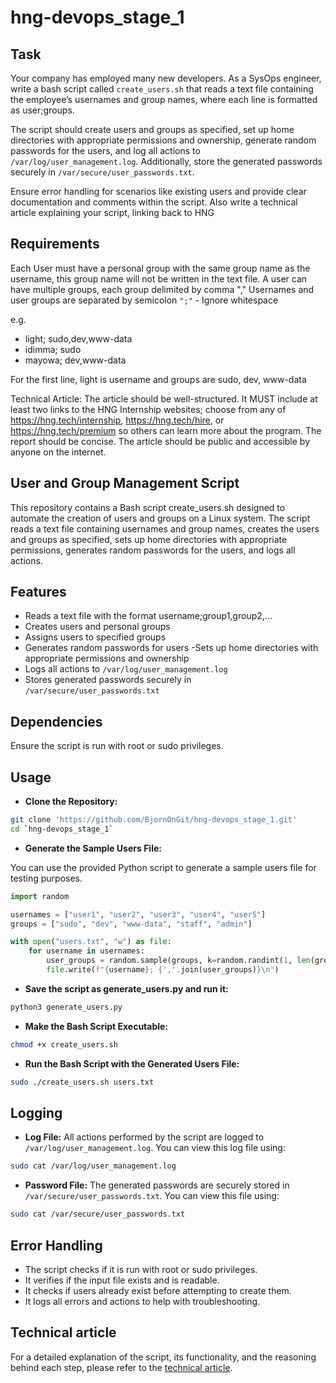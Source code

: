 # hng-devops_stage_1

## Task

Your company has employed many new developers. As a SysOps engineer, write a bash script called `create_users.sh` that reads a text file containing the employee’s usernames and group names, where each line is formatted as user;groups.

The script should create users and groups as specified, set up home directories with appropriate permissions and ownership, generate random passwords for the users, and log all actions to `/var/log/user_management.log`. Additionally, store the generated passwords securely in `/var/secure/user_passwords.txt`.

Ensure error handling for scenarios like existing users and provide clear documentation and comments within the script.
Also write a technical article explaining your script, linking back to HNG

## Requirements

Each User must have a personal group with the same group name as the username, this group name will not be written in the text file.
A user can have multiple groups, each group delimited by comma ","
Usernames and user groups are separated by semicolon `";"` - Ignore whitespace

e.g.

- light; sudo,dev,www-data
- idimma; sudo
- mayowa; dev,www-data

For the first line, light is username and groups are sudo, dev, www-data

Technical Article: The article should be well-structured.
It MUST include at least two links to the HNG Internship websites; choose from any of <https://hng.tech/internship>, <https://hng.tech/hire>, or <https://hng.tech/premium> so others can learn more about the program.
The report should be concise.
The article should be public and accessible by anyone on the internet.

## User and Group Management Script

This repository contains a Bash script create_users.sh designed to automate the creation of users and groups on a Linux system. The script reads a text file containing usernames and group names, creates the users and groups as specified, sets up home directories with appropriate permissions, generates random passwords for the users, and logs all actions.

## Features

- Reads a text file with the format username;group1,group2,...
- Creates users and personal groups
- Assigns users to specified groups
- Generates random passwords for users
-Sets up home directories with appropriate permissions and ownership
- Logs all actions to `/var/log/user_management.log`
- Stores generated passwords securely in `/var/secure/user_passwords.txt`

## Dependencies

Ensure the script is run with root or sudo privileges.

## Usage

- **Clone the Repository:**

```bash
git clone 'https://github.com/BjornOnGit/hng-devops_stage_1.git'
cd `hng-devops_stage_1`
```

- **Generate the Sample Users File:**

You can use the provided Python script to generate a sample users file for testing purposes.

```python
import random

usernames = ["user1", "user2", "user3", "user4", "user5"]
groups = ["sudo", "dev", "www-data", "staff", "admin"]

with open("users.txt", "w") as file:
    for username in usernames:
        user_groups = random.sample(groups, k=random.randint(1, len(groups)))
        file.write(f"{username}; {','.join(user_groups)}\n")
```

- **Save the script as generate_users.py and run it:**

```bash
python3 generate_users.py
```

- **Make the Bash Script Executable:**

```bash
chmod +x create_users.sh
```

- **Run the Bash Script with the Generated Users File:**

```bash
sudo ./create_users.sh users.txt
```

## Logging

- **Log File:** All actions performed by the script are logged to `/var/log/user_management.log`. You can view this log file using:

```bash
sudo cat /var/log/user_management.log
```

- **Password File:** The generated passwords are securely stored in `/var/secure/user_passwords.txt`. You can view this file using:

```bash
sudo cat /var/secure/user_passwords.txt
```

## Error Handling

- The script checks if it is run with root or sudo privileges.
- It verifies if the input file exists and is readable.
- It checks if users already exist before attempting to create them.
- It logs all errors and actions to help with troubleshooting.

## Technical article

For a detailed explanation of the script, its functionality, and the reasoning behind each step, please refer to the [technical article](https://bjorndev.hashnode.dev/efficient-user-management-with-bash-a-script-for-user-creation-group-assignment-and-secure-passwords).

<!-- ## Sample Logs Overview

[Sample Logs Screenshot](https://drive.google.com/file/d/1QuybzllynKxRh8joVsd6KASYDcfZCOCi/view?usp=drive_link) -->
